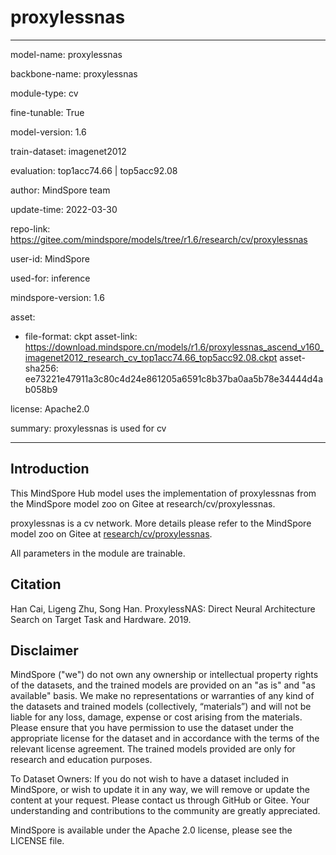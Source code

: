 # proxylessnas

---

model-name: proxylessnas

backbone-name: proxylessnas

module-type: cv

fine-tunable: True

model-version: 1.6

train-dataset: imagenet2012

evaluation: top1acc74.66 | top5acc92.08

author: MindSpore team

update-time: 2022-03-30

repo-link: <https://gitee.com/mindspore/models/tree/r1.6/research/cv/proxylessnas>

user-id: MindSpore

used-for: inference

mindspore-version: 1.6

asset:

-
    file-format: ckpt
    asset-link: <https://download.mindspore.cn/models/r1.6/proxylessnas_ascend_v160_imagenet2012_research_cv_top1acc74.66_top5acc92.08.ckpt>
    asset-sha256: ee73221e47911a3c80c4d24e861205a6591c8b37ba0aa5b78e34444d4ab058b9

license: Apache2.0

summary: proxylessnas is used for cv

---

## Introduction

This MindSpore Hub model uses the implementation of proxylessnas from the MindSpore model zoo on Gitee at research/cv/proxylessnas.

proxylessnas is a cv network. More details please refer to the MindSpore model zoo on Gitee at [research/cv/proxylessnas](https://gitee.com/mindspore/models/blob/r1.6/research/cv/proxylessnas/README.md).

All parameters in the module are trainable.

## Citation

Han Cai, Ligeng Zhu, Song Han. ProxylessNAS: Direct Neural Architecture Search on Target Task and Hardware. 2019.

## Disclaimer

MindSpore ("we") do not own any ownership or intellectual property rights of the datasets, and the trained models are provided on an "as is" and "as available" basis. We make no representations or warranties of any kind of the datasets and trained models (collectively, “materials”) and will not be liable for any loss, damage, expense or cost arising from the materials. Please ensure that you have permission to use the dataset under the appropriate license for the dataset and in accordance with the terms of the relevant license agreement. The trained models provided are only for research and education purposes.

To Dataset Owners: If you do not wish to have a dataset included in MindSpore, or wish to update it in any way, we will remove or update the content at your request. Please contact us through GitHub or Gitee. Your understanding and contributions to the community are greatly appreciated.

MindSpore is available under the Apache 2.0 license, please see the LICENSE file.
